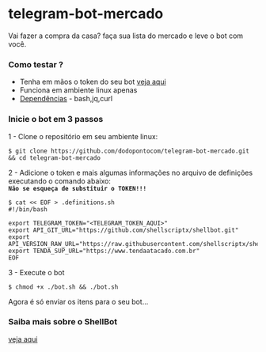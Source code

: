 # telegram-bot-mercado
Vai fazer a compra da casa? faça sua lista do mercado e leve o bot com você.

### Como testar ?
- Tenha em mãos o token do seu bot [veja aqui](https://core.telegram.org/bots#6-botfather)
- Funciona em ambiente linux apenas
- [Dependências](https://github.com/shellscriptx/shellbot#requerimentos) - bash,jq,curl

### Inicie o bot em 3 passos
1 - Clone o repositório em seu ambiente linux:
```shell
$ git clone https://github.com/dodopontocom/telegram-bot-mercado.git && cd telegram-bot-mercado
```
2 - Adicione o token e mais algumas informações no arquivo de definições executando o comando abaixo:  
**`Não se esqueça de substituir o TOKEN!!!`**
```shell
$ cat << EOF > .definitions.sh
#!/bin/bash

export TELEGRAM_TOKEN="<TELEGRAM_TOKEN_AQUI>"
export API_GIT_URL="https://github.com/shellscriptx/shellbot.git"
export API_VERSION_RAW_URL="https://raw.githubusercontent.com/shellscriptx/shellbot/master/ShellBot.sh"
export TENDA_SUP_URL="https://www.tendaatacado.com.br"
EOF
```
3 - Execute o bot
```shell
$ chmod +x ./bot.sh && ./bot.sh
```

Agora é só enviar os itens para o seu bot...

### Saiba mais sobre o ShellBot

[veja aqui](https://github.com/shellscriptx/shellbot/wiki)

